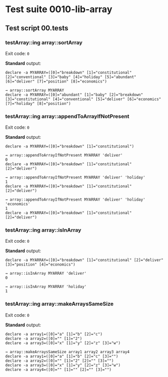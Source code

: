 # Test suite 0010-lib-array

## Test script 00.tests

### testArray::ing array::sortArray

Exit code: `0`

**Standard** output:

```plaintext
declare -a MYARRAY=([0]="breakdown" [1]="constitutional" [2]="conventional" [3]="baby" [4]="holiday" [5]="abundant" [6]="deliver" [7]="position" [8]="economics")

→ array::sortArray MYARRAY
declare -a MYARRAY=([0]="abundant" [1]="baby" [2]="breakdown" [3]="constitutional" [4]="conventional" [5]="deliver" [6]="economics" [7]="holiday" [8]="position")
```

### testArray::ing array::appendToArrayIfNotPresent

Exit code: `0`

**Standard** output:

```plaintext
declare -a MYARRAY=([0]="breakdown" [1]="constitutional")

→ array::appendToArrayIfNotPresent MYARRAY 'deliver'
0
declare -a MYARRAY=([0]="breakdown" [1]="constitutional" [2]="deliver")

→ array::appendToArrayIfNotPresent MYARRAY 'deliver' 'holiday'
1
declare -a MYARRAY=([0]="breakdown" [1]="constitutional" [2]="deliver")

→ array::appendToArrayIfNotPresent MYARRAY 'deliver' 'holiday' 'economics'
1
declare -a MYARRAY=([0]="breakdown" [1]="constitutional" [2]="deliver")
```

### testArray::ing array::isInArray

Exit code: `0`

**Standard** output:

```plaintext
declare -a MYARRAY=([0]="breakdown" [1]="constitutional" [2]="deliver" [3]="position" [4]="economics")

→ array::isInArray MYARRAY 'deliver'
0

→ array::isInArray MYARRAY 'holiday'
1
```

### testArray::ing array::makeArraysSameSize

Exit code: `0`

**Standard** output:

```plaintext
declare -a array1=([0]="a" [1]="b" [2]="c")
declare -a array2=([0]="" [1]="2")
declare -a array3=([0]="x" [1]="y" [2]="z" [3]="w")

→ array::makeArraysSameSize array1 array2 array3 array4
declare -a array1=([0]="a" [1]="b" [2]="c" [3]="")
declare -a array2=([0]="" [1]="2" [2]="" [3]="")
declare -a array3=([0]="x" [1]="y" [2]="z" [3]="w")
declare -a array4=([0]="" [1]="" [2]="" [3]="")
```

